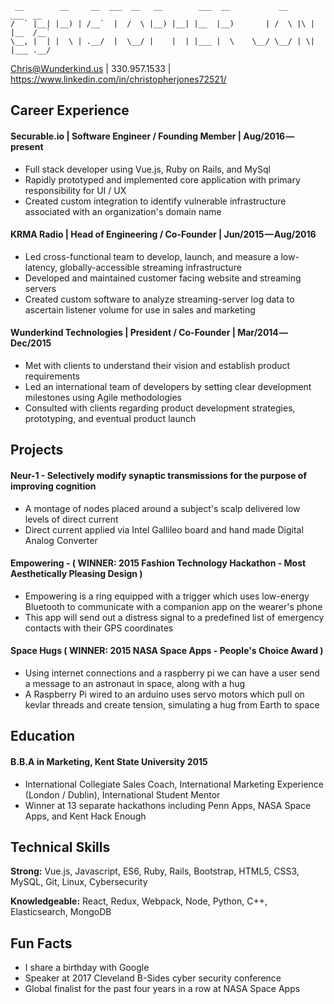 ```
 __        __     __  ___  __   __        ___  __           __        ___  __  
/  ` |__| |__) | /__`  |  /  \ |__) |__| |__  |__)       | /  \ |\ | |__  /__` 
\__, |  | |  \ | .__/  |  \__/ |    |  | |___ |  \    \__/ \__/ | \| |___ .__/ 

```
                                                                               
Chris@Wunderkind.us | 330.957.1533 | https://www.linkedin.com/in/christopherjones72521/

## Career Experience
#### Securable.io | Software Engineer / Founding Member | Aug/2016 — present
- Full stack developer using Vue.js, Ruby on Rails, and MySql 
- Rapidly prototyped and implemented core application with primary responsibility for UI / UX
- Created custom integration to identify vulnerable infrastructure associated with an organization's domain name

#### KRMA Radio | Head of Engineering / Co-Founder | Jun/2015 — Aug/2016
- Led cross-functional team to develop, launch, and measure a low-latency, globally-accessible streaming infrastructure 
- Developed and maintained customer facing website and streaming servers
- Created custom software to analyze streaming-server log data to ascertain listener volume for use in sales and marketing

#### Wunderkind Technologies | President / Co-Founder | Mar/2014 — Dec/2015 
- Met with clients to understand their vision and establish product requirements
- Led an international team of developers by setting clear development milestones using Agile methodologies
- Consulted with clients regarding product development strategies, prototyping, and eventual product launch


## Projects
#### Neur-1 - Selectively modify synaptic transmissions for the purpose of improving cognition
- A montage of nodes placed around a subject's scalp delivered low levels of direct current
- Direct current applied via Intel Gallileo board and hand made Digital Analog Converter

#### Empowering - ( WINNER: 2015 Fashion Technology Hackathon - Most Aesthetically Pleasing Design )
- Empowering is a ring equipped with a trigger which uses low-energy Bluetooth to communicate with a companion app on the wearer's phone
- This app will send out a distress signal to a predefined list of emergency contacts with their GPS coordinates

#### Space Hugs ( WINNER: 2015 NASA Space Apps - People's Choice Award )
- Using internet connections and a raspberry pi we can have a user send a message to an astronaut in space, along with a hug
- A Raspberry Pi wired to an arduino uses servo motors which pull on kevlar threads and create tension, simulating a hug from Earth to space


## Education
#### B.B.A in **Marketing**, Kent State University 2015
- International Collegiate Sales Coach, International Marketing Experience (London / Dublin), International Student Mentor
- Winner at 13 separate hackathons including Penn Apps, NASA Space Apps, and Kent Hack Enough


## Technical Skills
**Strong:** Vue.js, Javascript, ES6, Ruby, Rails, Bootstrap, HTML5, CSS3, MySQL, Git, Linux, Cybersecurity

**Knowledgeable:** React, Redux, Webpack, Node, Python, C++, Elasticsearch, MongoDB


## Fun Facts
- I share a birthday with Google
- Speaker at 2017 Cleveland B-Sides cyber security conference
- Global finalist for the past four years in a row at NASA Space Apps

